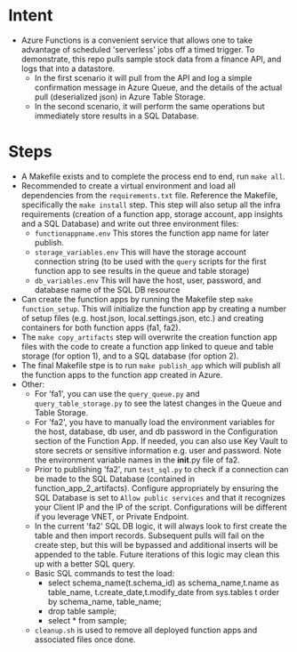 # Intent
- Azure Functions is a convenient service that allows one to take advantage of scheduled 'serverless' jobs off
  a timed trigger. To demonstrate, this repo pulls sample stock data from a finance API, and logs that into a
  datastore.
	- In the first scenario it will pull from the API and log a simple confirmation message in Azure
	  Queue, and the details of the actual pull (deserialized json) in Azure Table Storage.
	- In the second scenario, it will perform the same operations but immediately store results in a SQL
	  Database.
  
# Steps
- A Makefile exists and to complete the process end to end, run ```make all```.
- Recommended to create a virtual environment and load all dependencies from the ```requirements.txt``` file.
  Reference the Makefile, specifically the ```make install``` step. This step will also setup all the infra
  requirements (creation of a function app, storage account, app insights and a SQL Database) and write out
  three environment files:
	- ```functionappname.env``` This stores the function app name for later publish.
	- ```storage_variables.env``` This will have the storage account connection string (to be used with
	  the ```query``` scripts for the first function app to see results in the queue and table storage)
	- ```db_variables.env``` This will have the host, user, password, and database name of the SQL DB
	  resource
- Can create the function apps by running the Makefile step ```make function_setup```. This will initialize
  the function app by creating a number of setup files (e.g. host.json, local.settings.json, etc.) and
  creating containers for both function apps (fa1, fa2).
- The ```make copy_artifacts``` step will overwrite the creation function app files with the code to create a
  function app linked to queue and table storage (for option 1), and to a SQL database (for option 2).
- The final Makefile stpe is to run ```make publish_app``` which will publish all the function apps to the
  function app created in Azure.
- Other:
	- For 'fa1', you can use the ```query_queue.py``` and ```query_table_storage.py``` to see
	  the latest changes in the Queue and Table Storage.
	- For 'fa2', you have to manually load the environment variables for the host, database,
	  db user, and db password in the Configuration section of the Function App. If needed, you can also use Key
	  Vault to store secrets or sensitive information e.g. user and password. Note the environment
	  variable names in the __init__.py file of fa2.
	- Prior to publishing 'fa2', run ```test_sql.py``` to check if a connection can be made to
	  the SQL Database (contained in function_app_2_artifacts). Configure appropriately by ensuring the SQL Database is set to ```Allow public services```
	  and that it recognizes your Client IP and the IP of the script. Configurations will be different if you
	  leverage VNET, or Private Endpoint.
	- In the current 'fa2' SQL DB logic, it will always look to first create the table and then import records. Subsequent
	  pulls will fail on the create step, but this will be bypassed and additional inserts will be appended to the
	  table. Future iterations of this logic may clean this up with a better SQL query.
	- Basic SQL commands to test the load:
		- select schema_name(t.schema_id) as schema_name,t.name as table_name, t.create_date,t.modify_date from sys.tables t order by schema_name, table_name;
		- drop table sample;
		- select * from sample;
	- ```cleanup.sh``` is used to remove all deployed function apps and associated files once done.
